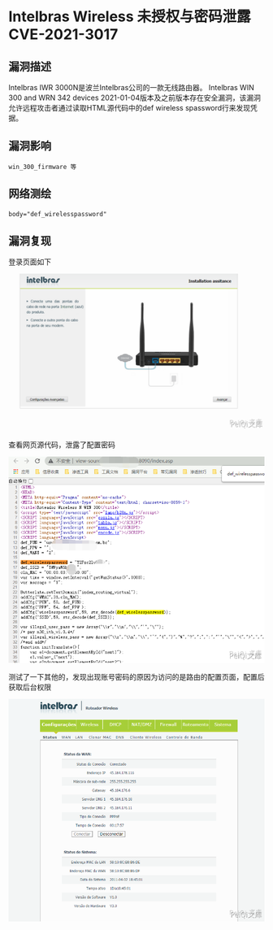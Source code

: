 # 

# Intelbras Wireless 未授权与密码泄露 CVE-2021-3017

## 漏洞描述

Intelbras IWR 3000N是波兰Intelbras公司的一款无线路由器。 Intelbras WIN 300 and WRN 342 devices 2021-01-04版本及之前版本存在安全漏洞，该漏洞允许远程攻击者通过读取HTML源代码中的def wireless spassword行来发现凭据。

## 漏洞影响

```
win_300_firmware 等
```

## 网络测绘

```
body="def_wirelesspassword"
```

## 漏洞复现

登录页面如下

![](./images/202202162247460.png)

查看网页源代码，泄露了配置密码

![](./images/202202162247389.png)

测试了一下其他的，发现出现账号密码的原因为访问的是路由的配置页面，配置后获取后台权限

![](./images/202202162247069.png)
